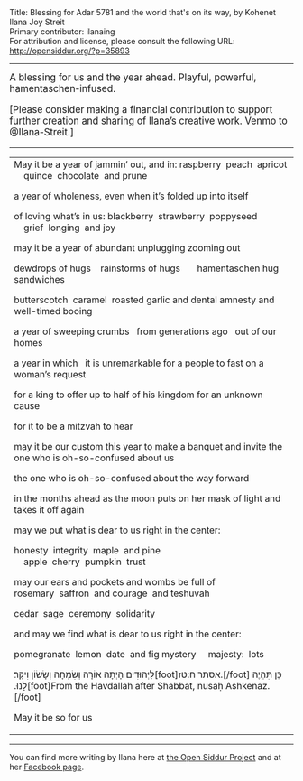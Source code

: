 <html>
<head></head>
<body>
Title: Blessing for Adar 5781 and the world that's on its way, by Kohenet Ilana Joy Streit<br />
Primary contributor: ilanaing<br />
For attribution and license, please consult the following URL: <a href="http://opensiddur.org/?p=35893">http://opensiddur.org/?p=35893</a>
<p />
<hr />

<div class="english" style="font-size: 1.2em;">
A blessing for us and the year ahead. Playful, powerful, hamentaschen-infused.

[Please consider making a financial contribution to support further creation and sharing of Ilana’s creative work. Venmo to @Ilana-Streit.]
</div>

<hr />

<table style="margin-left: auto;margin-right: auto;">
<tbody>
<tr><td style="vertical-align:top;">
<div class="english">
May it be a year
of jammin’ out, and in:
raspberry&nbsp;&nbsp;peach&nbsp;&nbsp;apricot
&nbsp;&nbsp;&nbsp;&nbsp;quince&nbsp;&nbsp;chocolate&nbsp;&nbsp;and prune
    
a year of wholeness, even when it’s
folded up into itself

of loving what’s in us:
blackberry&nbsp;&nbsp;strawberry&nbsp;&nbsp;poppyseed
&nbsp;&nbsp;&nbsp;&nbsp;grief&nbsp;&nbsp;longing&nbsp;&nbsp;and joy

may it be a year of abundant unplugging
zooming out

dewdrops of hugs
&nbsp;&nbsp;&nbsp;rainstorms of hugs
&nbsp;&nbsp;&nbsp;&nbsp;&nbsp;&nbsp;hamentaschen hug sandwiches

butterscotch&nbsp;&nbsp;caramel&nbsp;&nbsp;roasted garlic
and dental amnesty
and well-timed booing

a year of sweeping crumbs
&nbsp;&nbsp;from generations ago
&nbsp;&nbsp;out of our homes

a year in which
&nbsp;&nbsp;it is unremarkable
for a people to fast on a woman’s request

for a king to offer
up to half of his kingdom 
for an unknown cause

for it to be a mitzvah to hear

may it be our custom this year
to make a banquet and invite
the one who is oh-so-confused
about us

the one who is oh-so-confused
about the way forward

in the months ahead
as the moon puts on her mask of light
and takes it off again

may we put what is dear to us
right in the center:

honesty&nbsp;&nbsp;integrity&nbsp;&nbsp;maple&nbsp;&nbsp;and pine
&nbsp;&nbsp;&nbsp;&nbsp;apple&nbsp;&nbsp;cherry&nbsp;&nbsp;pumpkin&nbsp;&nbsp;trust

may our ears and pockets
and wombs be full
of rosemary&nbsp;&nbsp;saffron&nbsp;&nbsp;and courage&nbsp;&nbsp;and teshuvah

cedar&nbsp;&nbsp;sage&nbsp;&nbsp;ceremony&nbsp;&nbsp;solidarity

and may we find what is dear to us
right in the center:

pomegranate&nbsp;&nbsp;lemon&nbsp;&nbsp;date&nbsp;&nbsp;and fig
mystery&nbsp;&nbsp;&nbsp;&nbsp;&nbsp;majesty:&nbsp;&nbsp;lots

<span class="hebrew">לַיְּהוּדִים הָיְתָה אוֹרָה וְשִׂמְחָה וְשָׂשׂוֹן וִיקָר׃[foot]אסתר ח:טז.[/foot] כֵּן תִּהְיֶה לָנוּ.‏</span>[foot]From the Havdallah after Shabbat, nusaḥ Ashkenaz.[/foot]

May it be so for us
</div></td></tr>
</tbody></table>

<hr />

You can find more writing by Ilana here at <a href="http://profile/ilanaing/">the Open Siddur Project</a> and at her <a href="https://www.facebook.com/IlanaWriting/">Facebook page</a>.

&nbsp;
</body>
</html>
